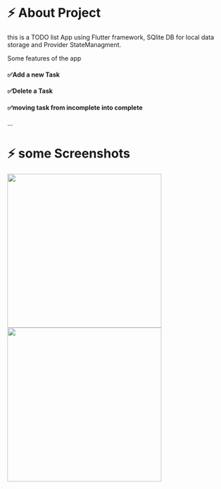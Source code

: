 # ⚡ About Project
this is a TODO list App using Flutter framework, SQlite DB for local data storage and Provider StateManagment.
>>
Some features of the app
<h4>✅Add a new Task</h4>
<h4>✅Delete a Task</h4>
<h4>✅moving task from incomplete into complete</h4>


...
# ⚡ some Screenshots
<image src="https://user-images.githubusercontent.com/76075722/107513037-54706400-6bb0-11eb-91cb-1bc856e9dc11.jpg" width=350>
<image src="https://user-images.githubusercontent.com/76075722/107513043-55a19100-6bb0-11eb-878a-62c4b7623c0e.jpg" width=350>
